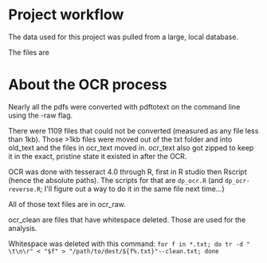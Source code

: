 

# Project workflow
The data used for this project was pulled from a large, local database. 

The files are 


# About the OCR process
Nearly all the pdfs were converted with pdftotext on the command line using the -raw flag. 

There were 1109 files that could not be converted (measured as any file less than 1kb). Those >1kb files were moved out of the txt folder and into old_text and the files in ocr_text moved in. ocr_text also got zipped to keep it in the exact, pristine state it existed in after the OCR. 

OCR was done with tesseract 4.0 through R, first in R studio then Rscript (hence the absolute paths). The scripts for that are `dp_ocr.R` (and `dp_ocr-reverse.R`; I'll figure out a way to do it in the same file next time...)

All of those text files are in ocr_raw. 

ocr_clean are files that have whitespace deleted. Those are used for the analysis.

Whitespace was deleted with this command: 
`for f in *.txt; do tr -d " \t\n\r" < "$f" > "/path/to/dest/${f%.txt}"--clean.txt; done`

